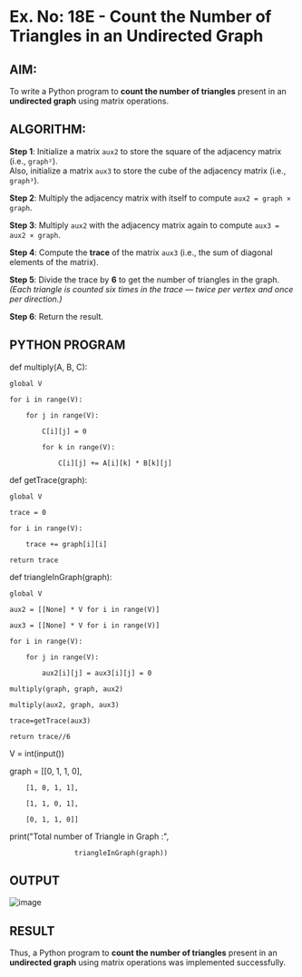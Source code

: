 # Ex. No: 18E - Count the Number of Triangles in an Undirected Graph

## AIM:
To write a Python program to **count the number of triangles** present in an **undirected graph** using matrix operations.

## ALGORITHM:

**Step 1**: Initialize a matrix `aux2` to store the square of the adjacency matrix (i.e., `graph²`).  
Also, initialize a matrix `aux3` to store the cube of the adjacency matrix (i.e., `graph³`).

**Step 2**: Multiply the adjacency matrix with itself to compute `aux2 = graph × graph`.

**Step 3**: Multiply `aux2` with the adjacency matrix again to compute `aux3 = aux2 × graph`.

**Step 4**: Compute the **trace** of the matrix `aux3` (i.e., the sum of diagonal elements of the matrix).

**Step 5**: Divide the trace by **6** to get the number of triangles in the graph.  
*(Each triangle is counted six times in the trace — twice per vertex and once per direction.)*

**Step 6**: Return the result.

## PYTHON PROGRAM

def multiply(A, B, C):

	global V
 
	for i in range(V):
 
		for j in range(V):
  
			C[i][j] = 0
   
			for k in range(V):
   
				C[i][j] += A[i][k] * B[k][j]
    
def getTrace(graph):

	global V
 
	trace = 0
 
	for i in range(V):
 
		trace += graph[i][i]
  
	return trace
 
def triangleInGraph(graph):

	global V
 
	aux2 = [[None] * V for i in range(V)]

	aux3 = [[None] * V for i in range(V)]

	for i in range(V):
 
		for j in range(V):
  
			aux2[i][j] = aux3[i][j] = 0

	multiply(graph, graph, aux2)
	    
	multiply(aux2, graph, aux3)
 
	trace=getTrace(aux3)

	return trace//6
 
V = int(input())

graph = [[0, 1, 1, 0],

		[1, 0, 1, 1],
  
		[1, 1, 0, 1],
  
		[0, 1, 1, 0]]

print("Total number of Triangle in Graph :",

					triangleInGraph(graph))


## OUTPUT
![image](https://github.com/user-attachments/assets/f9cbc15e-fdbb-4ce7-a529-347f7d3d3d69)


## RESULT
Thus,  a Python program to **count the number of triangles** present in an **undirected graph** using matrix operations was implemented successfully.

